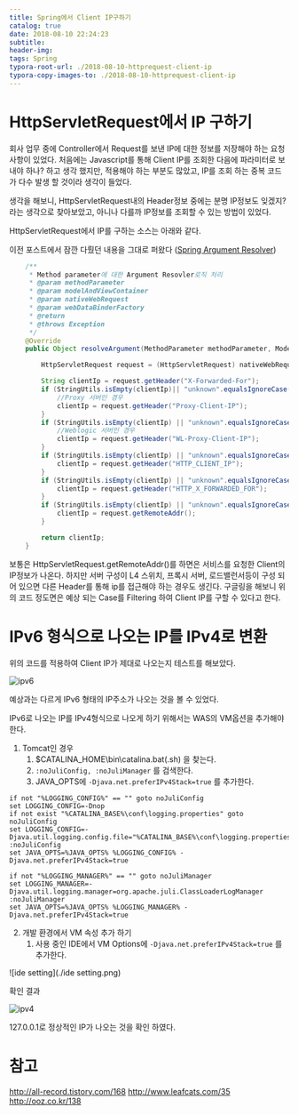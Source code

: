 ```yaml
---
title: Spring에서 Client IP구하기
catalog: true
date: 2018-08-10 22:24:23
subtitle:
header-img:
tags: Spring
typora-root-url: ./2018-08-10-httprequest-client-ip
typora-copy-images-to: ./2018-08-10-httprequest-client-ip
---
```




# HttpServletRequest에서 IP 구하기

회사 업무 중에 Controller에서 Request를 보낸 IP에 대한 정보를 저장해야 하는 요청 사항이 있었다. 처음에는 Javascript를 통해 Client IP를 조회한 다음에 파라미터로 보내야 하나? 하고 생각 했지만, 적용해야 하는 부분도 많았고, IP를 조회 하는 중복 코드가 다수 발생 할 것이라 생각이 들었다. 

생각을 해보니, HttpServletRequest내의 Header정보 중에는 분명 IP정보도 잊겠지? 라는 생각으로 찾아보았고, 아니나 다를까 IP정보를 조회할 수 있는 방법이 있었다.

HttpServletRequest에서 IP를 구하는 소스는 아래와 같다.

이전 포스트에서 잠깐 다뤘던 내용을 그대로 퍼왔다 ([Spring Argument Resolver](https://jaehun2841.github.io/2018/08/10/2018-08-10-spring-argument-resolver/))

~~~java
    /**
     * Method parameter에 대한 Argument Resovler로직 처리
     * @param methodParameter
     * @param modelAndViewContainer
     * @param nativeWebRequest
     * @param webDataBinderFactory
     * @return
     * @throws Exception
     */
    @Override
    public Object resolveArgument(MethodParameter methodParameter, ModelAndViewContainer modelAndViewContainer,NativeWebRequest nativeWebRequest, WebDataBinderFactory webDataBinderFactory) throws Exception {

        HttpServletRequest request = (HttpServletRequest) nativeWebRequest.getNativeRequest();

        String clientIp = request.getHeader("X-Forwarded-For");
        if (StringUtils.isEmpty(clientIp)|| "unknown".equalsIgnoreCase(clientIp)) {
            //Proxy 서버인 경우
            clientIp = request.getHeader("Proxy-Client-IP");
        }
        if (StringUtils.isEmpty(clientIp) || "unknown".equalsIgnoreCase(clientIp)) {
            //Weblogic 서버인 경우
            clientIp = request.getHeader("WL-Proxy-Client-IP");
        }
        if (StringUtils.isEmpty(clientIp) || "unknown".equalsIgnoreCase(clientIp)) {
            clientIp = request.getHeader("HTTP_CLIENT_IP");
        }
        if (StringUtils.isEmpty(clientIp) || "unknown".equalsIgnoreCase(clientIp)) {
            clientIp = request.getHeader("HTTP_X_FORWARDED_FOR");
        }
        if (StringUtils.isEmpty(clientIp) || "unknown".equalsIgnoreCase(clientIp)) {
            clientIp = request.getRemoteAddr();
        }

        return clientIp;
    }
~~~



보통은 HttpServletRequest.getRemoteAddr()를 하면은 서비스를 요청한 Client의 IP정보가 나온다. 하지만 서버 구성이 L4 스위치, 프록시 서버, 로드밸런서등이 구성 되어 있으면 다른 Header를 통해 ip를 접근해야 하는 경우도 생긴다.
구글링을 해보니 위의 코드 정도면은 예상 되는 Case를 Filtering 하여 Client IP를 구할 수 있다고 한다.





# IPv6 형식으로 나오는 IP를 IPv4로 변환

위의 코드를 적용하여 Client IP가 제대로 나오는지 테스트를 해보았다.

![ipv6](./ipv6.png)

 

예상과는 다르게 IPv6 형태의 IP주소가 나오는 것을 볼 수 있었다. 


 IPv6로 나오는 IP를 IPv4형식으로 나오게 하기 위해서는 WAS의 VM옵션을 추가해야 한다.

1. Tomcat인 경우
   1. $CATALINA_HOME\bin\catalina.bat(.sh) 을 찾는다.
   2. `:noJuliConfig, :noJuliManager` 를 검색한다. 
   3. JAVA_OPTS에 `-Djava.net.preferIPv4Stack=true` 를 추가한다.

~~~shell
if not "%LOGGING_CONFIG%" == "" goto noJuliConfig
set LOGGING_CONFIG=-Dnop
if not exist "%CATALINA_BASE%\conf\logging.properties" goto noJuliConfig
set LOGGING_CONFIG=-Djava.util.logging.config.file="%CATALINA_BASE%\conf\logging.properties"
:noJuliConfig
set JAVA_OPTS=%JAVA_OPTS% %LOGGING_CONFIG% -Djava.net.preferIPv4Stack=true

if not "%LOGGING_MANAGER%" == "" goto noJuliManager
set LOGGING_MANAGER=-Djava.util.logging.manager=org.apache.juli.ClassLoaderLogManager
:noJuliManager
set JAVA_OPTS=%JAVA_OPTS% %LOGGING_MANAGER% -Djava.net.preferIPv4Stack=true
~~~



2. 개발 환경에서 VM 속성 추가 하기
   1. 사용 중인 IDE에서 VM Options에 `-Djava.net.preferIPv4Stack=true` 를 추가한다.

![ide setting](./ide setting.png)



확인 결과

![ipv4](./ipv4.png)



127.0.0.1로 정상적인 IP가 나오는 것을 확인 하였다.



# 참고

http://all-record.tistory.com/168
http://www.leafcats.com/35
http://ooz.co.kr/138